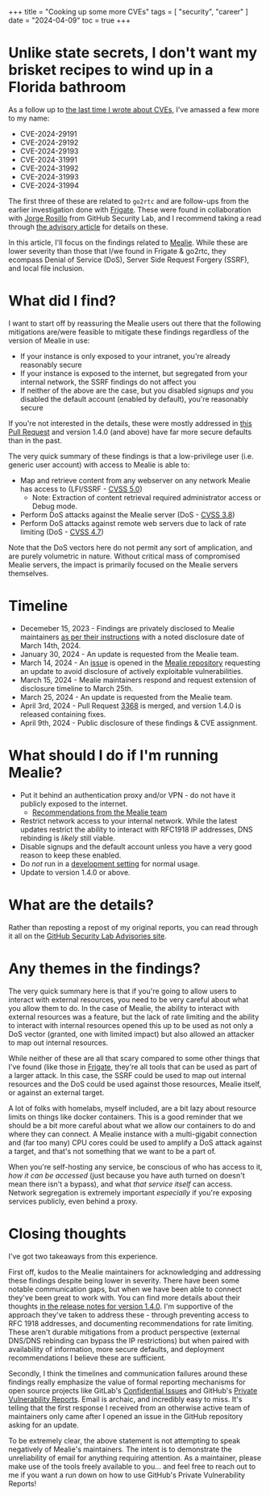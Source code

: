 +++
title = "Cooking up some more CVEs"
tags = [
    "security",
    "career"
]
date = "2024-04-09"
toc = true
+++

# Unlike state secrets, I don't want my brisket recipes to wind up in a Florida bathroom

As a follow up to [the last time I wrote about CVEs](https://www.maclaren.dev/posts/2023-12/2023/#i-found-some-vulnerabilities-and-got-some-cves-credited-to-me), I've amassed a few more to my name:

- CVE-2024-29191
- CVE-2024-29192
- CVE-2024-29193
- CVE-2024-31991
- CVE-2024-31992
- CVE-2024-31993
- CVE-2024-31994

The first three of these are related to `go2rtc` and are follow-ups from the earlier investigation done with [Frigate](https://github.blog/2023-12-13-securing-our-home-labs-frigate-code-review/). These were found in collaboration with [Jorge Rosillo](https://github.com/jorgectf) from GitHub Security Lab, and I recommend taking a read through [the advisory article](https://securitylab.github.com/advisories/GHSL-2023-205_GHSL-2023-207_go2rtc/) for details on these.

In this article, I'll focus on the findings related to [Mealie](https://mealie.io/). While these are lower severity than those that I/we found in Frigate & go2rtc, they ecompass Denial of Service (DoS), Server Side Request Forgery (SSRF), and local file inclusion.

# What did I find?

I want to start off by reassuring the Mealie users out there that the following mitigations are/were feasible to mitigate these findings regardless of the version of Mealie in use:

- If your instance is only exposed to your intranet, you're already reasonably secure
- If your instance is exposed to the internet, but segregated from your internal network, the SSRF findings do not affect you
- If neither of the above are the case, but you disabled signups _and_ you disabled the default account (enabled by default), you're reasonably secure

If you're not interested in the details, these were mostly addressed in [this Pull Request](https://github.com/mealie-recipes/mealie/pull/3368) and version 1.4.0 (and above) have far more secure defaults than in the past.

The very quick summary of these findings is that a low-privilege user (i.e. generic user account) with access to Mealie is able to:

- Map and retrieve content from any webserver on any network Mealie has access to (LFI/SSRF - [CVSS 5.0](https://nvd.nist.gov/vuln-metrics/cvss/v3-calculator?vector=AV:N/AC:L/PR:L/UI:N/S:C/C:H/I:N/A:N/E:F/RL:O/RC:C/CR:L/IR:X/AR:X/MAV:N/MAC:L/MPR:L/MUI:N/MS:C/MC:H/MI:N/MA:N&version=3.1))
  - Note: Extraction of content retrieval required administrator access or Debug mode.
- Perform DoS attacks against the Mealie server (DoS - [CVSS 3.8](https://nvd.nist.gov/vuln-metrics/cvss/v3-calculator?vector=AV:N/AC:L/PR:L/UI:N/S:C/C:N/I:N/A:L/E:F/RL:O/RC:C/CR:X/IR:X/AR:L/MAV:N/MAC:L/MPR:L/MUI:N/MS:C/MC:N/MI:N/MA:L&version=3.1))
- Perform DoS attacks against remote web servers due to lack of rate limiting (DoS - [CVSS 4.7](https://nvd.nist.gov/vuln-metrics/cvss/v3-calculator?vector=AV:N/AC:L/PR:L/UI:N/S:C/C:N/I:N/A:H/E:F/RL:O/RC:C/CR:X/IR:X/AR:M/MAV:N/MAC:L/MPR:L/MUI:N/MS:C/MC:N/MI:N/MA:L&version=3.1))

Note that the DoS vectors here do not permit any sort of amplication, and are purely volumetric in nature. Without critical mass of compromised Mealie servers, the impact is primarily focused on the Mealie servers themselves.

# Timeline

- Decemeber 15, 2023 - Findings are privately disclosed to Mealie maintainers [as per their instructions](https://github.com/mealie-recipes/mealie?tab=security-ov-file#reporting-a-vulnerability) with a noted disclosure date of March 14th, 2024.
- January 30, 2024 - An update is requested from the Mealie team.
- March 14, 2024 - An [issue](https://github.com/mealie-recipes/mealie/issues/3315) is opened in the [Mealie repository](https://github.com/mealie-recipes/mealie) requesting an update to avoid disclosure of actively exploitable vulnerabilities.
- March 15, 2024 - Mealie maintainers respond and request extension of disclosure timeline to March 25th.
- March 25, 2024 - An update is requested from the Mealie team.
- April 3rd, 2024 - Pull Request [3368](https://github.com/mealie-recipes/mealie/pull/3368) is merged, and version 1.4.0 is released containing fixes.
- April 9th,  2024 - Public disclosure of these findings & CVE assignment.

# What should I do if I'm running Mealie?

- Put it behind an authentication proxy and/or VPN - do not have it publicly exposed to the internet.
  - [Recommendations from the Mealie team](https://docs.mealie.io/documentation/getting-started/installation/security/)
- Restrict network access to your internal network. While the latest updates restrict the ability to interact with RFC1918 IP addresses, DNS rebinding is *likely* still viable.
- Disable signups and the default account unless you have a very good reason to keep these enabled.
- Do *not* run in a [development setting](https://docs.mealie.io/contributors/developers-guide/starting-dev-server/) for normal usage.
- Update to version 1.4.0 or above.

# What are the details?

Rather than reposting a repost of my original reports, you can read through it all on the [GitHub Security Lab Advisories site](https://securitylab.github.com/advisories/GHSL-2023-225_GHSL-2023-226_Mealie/).

# Any themes in the findings?

The very quick summary here is that if you're going to allow users to interact with external resources, you need to be very careful about what you allow them to do. In the case of Mealie, the ability to interact with external resources was a feature, but the lack of rate limiting and the ability to interact with internal resources opened this up to be used as not only a DoS vector (granted, one with limited impact) but also allowed an attacker to map out internal resources.

While neither of these are all that scary compared to some other things that I've found (like those in [Frigate](https://securitylab.github.com/advisories/GHSL-2023-190_Frigate/), they're all tools that can be used as part of a larger attack. In this case, the SSRF could be used to map out internal resources and the DoS could be used against those resources, Mealie itself, or against an external target.

A lot of folks with homelabs, myself included, are a bit lazy about resource limits on things like docker containers. This is a good reminder that we should be a bit more careful about what we allow our containers to do and where they can connect. A Mealie instance with a multi-gigabit connection and (far too many) CPU cores could be used to amplify a DoS attack against a target, and that's not something that we want to be a part of.

When you're self-hosting any service, be conscious of who has access to it, _how it can be accessed_ (just because you have auth turned on doesn't mean there isn't a bypass), and what _that service itself_ can access. Network segregation is extremely important *especially* if you're exposing services publicly, even behind a proxy.

# Closing thoughts

I've got two takeaways from this experience.

First off, kudos to the Mealie maintainers for acknowledging and addressing these findings despite being lower in severity. There have been some notable communication gaps, but when we have been able to connect they've been great to work with. You can find more details about their thoughts [in the release notes for version 1.4.0](https://github.com/mealie-recipes/mealie/releases/tag/v1.4.0). I'm supportive of the approach they've taken to address these - through preventing access to RFC 1918 addresses, and documenting recommendations for rate limiting. These aren't durable mitigations from a product perspective (external DNS/DNS rebinding can bypass the IP restrictions) but when paired with availability of information, more secure defaults, and deployment recommendations I believe these are sufficient.

Secondly, I think the timelines and communication failures around these findings really emphasize the value of formal reporting mechanisms for open source projects like GitLab's [Confidential Issues](https://docs.gitlab.com/ee/user/project/issues/confidential_issues.html) and GitHub's [Private Vulnerability Reports](https://docs.github.com/en/code-security/security-advisories/guidance-on-reporting-and-writing-information-about-vulnerabilities/privately-reporting-a-security-vulnerability). Email is archaic, and incredibly easy to miss. It's telling that the first response I received from an otherwise active team of maintainers only came after I opened an issue in the GitHub repository asking for an update.

To be extremely clear, the above statement is not attempting to speak negatively of Mealie's maintainers. The intent is to demonstrate the unreliability of email for anything requiring attention. As a maintainer, please make use of the tools freely available to you... and feel free to reach out to me if you want a run down on how to use GitHub's Private Vulnerability Reports!
